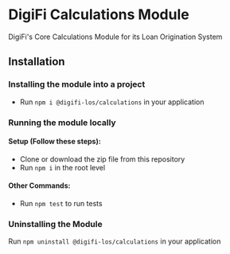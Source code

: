   # DigiFi Calculations Module
  DigiFi's Core Calculations Module for its Loan Origination System
  
  ## Installation

  ### Installing the module into a project

  * Run `npm i @digifi-los/calculations` in your application

  ### Running the module locally
  
  #### Setup (Follow these steps):
  * Clone or download the zip file from this repository
  * Run `npm i` in the root level

  #### Other Commands:
  * Run `npm test` to run tests
  
  ### Uninstalling the Module

  Run `npm uninstall @digifi-los/calculations` in your application